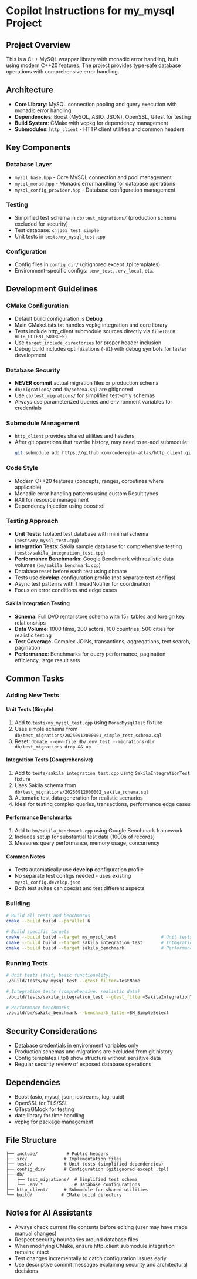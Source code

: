 # Copilot Instructions for my_mysql Project

## Project Overview
This is a C++ MySQL wrapper library with monadic error handling, built using modern C++20 features. The project provides type-safe database operations with comprehensive error handling.

## Architecture
- **Core Library**: MySQL connection pooling and query execution with monadic error handling
- **Dependencies**: Boost (MySQL, ASIO, JSON), OpenSSL, GTest for testing
- **Build System**: CMake with vcpkg for dependency management
- **Submodules**: `http_client` - HTTP client utilities and common headers

## Key Components

### Database Layer
- `mysql_base.hpp` - Core MySQL connection and pool management
- `mysql_monad.hpp` - Monadic error handling for database operations
- `mysql_config_provider.hpp` - Database configuration management

### Testing
- Simplified test schema in `db/test_migrations/` (production schema excluded for security)
- Test database: `cjj365_test_simple` 
- Unit tests in `tests/my_mysql_test.cpp`

### Configuration
- Config files in `config_dir/` (gitignored except .tpl templates)
- Environment-specific configs: `.env_test`, `.env_local`, etc.

## Development Guidelines

### CMake Configuration
- Default build configuration is **Debug** 
- Main CMakeLists.txt handles vcpkg integration and core library
- Tests include http_client submodule sources directly via `file(GLOB HTTP_CLIENT_SOURCES)`
- Use `target_include_directories` for proper header inclusion
- Debug build includes optimizations (`-O1`) with debug symbols for faster development

### Database Security
- **NEVER commit** actual migration files or production schema
- `db/migrations/` and `db/schema.sql` are gitignored
- Use `db/test_migrations/` for simplified test-only schemas
- Always use parameterized queries and environment variables for credentials

### Submodule Management
- `http_client` provides shared utilities and headers
- After git operations that rewrite history, may need to re-add submodule:
  ```bash
  git submodule add https://github.com/coderealm-atlas/http_client.git
  ```

### Code Style
- Modern C++20 features (concepts, ranges, coroutines where applicable)
- Monadic error handling patterns using custom Result types
- RAII for resource management
- Dependency injection using boost::di

### Testing Approach
- **Unit Tests**: Isolated test database with minimal schema (`tests/my_mysql_test.cpp`)
- **Integration Tests**: Sakila sample database for comprehensive testing (`tests/sakila_integration_test.cpp`)
- **Performance Benchmarks**: Google Benchmark with realistic data volumes (`bm/sakila_benchmark.cpp`)
- Database reset before each test using dbmate
- Tests use **develop** configuration profile (not separate test configs)
- Async test patterns with ThreadNotifier for coordination
- Focus on error conditions and edge cases

#### Sakila Integration Testing
- **Schema**: Full DVD rental store schema with 15+ tables and foreign key relationships
- **Data Volume**: 1000 films, 200 actors, 100 countries, 500 cities for realistic testing
- **Test Coverage**: Complex JOINs, transactions, aggregations, text search, pagination
- **Performance**: Benchmarks for query performance, pagination efficiency, large result sets

## Common Tasks

### Adding New Tests

#### Unit Tests (Simple)
1. Add to `tests/my_mysql_test.cpp` using `MonadMysqlTest` fixture
2. Uses simple schema from `db/test_migrations/20250912000001_simple_test_schema.sql`
3. Reset: `dbmate --env-file db/.env_test --migrations-dir db/test_migrations drop && up`

#### Integration Tests (Comprehensive)
1. Add to `tests/sakila_integration_test.cpp` using `SakilaIntegrationTest` fixture  
2. Uses Sakila schema from `db/test_migrations/20250912000002_sakila_schema.sql`
3. Automatic test data generation for realistic scenarios
4. Ideal for testing complex queries, transactions, performance edge cases

#### Performance Benchmarks
1. Add to `bm/sakila_benchmark.cpp` using Google Benchmark framework
2. Includes setup for substantial test data (1000s of records)
3. Measures query performance, memory usage, concurrency

#### Common Notes
- Tests automatically use **develop** configuration profile
- No separate test configs needed - uses existing `mysql_config.develop.json`
- Both test suites can coexist and test different aspects

### Building
```bash
# Build all tests and benchmarks
cmake --build build --parallel 6

# Build specific targets
cmake --build build --target my_mysql_test                 # Unit tests
cmake --build build --target sakila_integration_test       # Integration tests  
cmake --build build --target sakila_benchmark              # Performance benchmarks
```

### Running Tests
```bash
# Unit tests (fast, basic functionality)
./build/tests/my_mysql_test --gtest_filter=TestName

# Integration tests (comprehensive, realistic data)
./build/tests/sakila_integration_test --gtest_filter=SakilaIntegrationTest.test_name

# Performance benchmarks
./build/bm/sakila_benchmark --benchmark_filter=BM_SimpleSelect
```

## Security Considerations
- Database credentials in environment variables only
- Production schemas and migrations are excluded from git history
- Config templates (.tpl) show structure without sensitive data
- Regular security review of exposed database operations

## Dependencies
- Boost (asio, mysql, json, iostreams, log, uuid)
- OpenSSL for TLS/SSL
- GTest/GMock for testing
- date library for time handling
- vcpkg for package management

## File Structure
```
├── include/           # Public headers
├── src/              # Implementation files  
├── tests/            # Unit tests (simplified dependencies)
├── config_dir/       # Configuration (gitignored except .tpl)
├── db/
│   ├── test_migrations/  # Simplified test schema
│   └── .env_*            # Database configurations
├── http_client/      # Submodule for shared utilities
└── build/           # CMake build directory
```

## Notes for AI Assistants
- Always check current file contents before editing (user may have made manual changes)
- Respect security boundaries around database files
- When modifying CMake, ensure http_client submodule integration remains intact
- Test changes incrementally to catch configuration issues early
- Use descriptive commit messages explaining security and architectural decisions